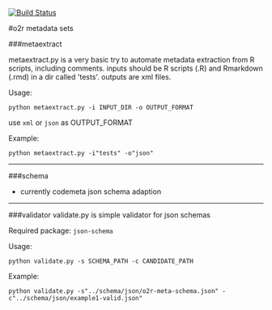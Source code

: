 [![Build Status](https://travis-ci.org/o2r-project/o2r-meta.svg?branch=master)](https://travis-ci.org/o2r-project/o2r-meta)

#o2r metadata sets

###metaextract

metaextract.py is a very basic try to automate metadata extraction from R scripts, including comments. inputs should be R scripts (.R) and Rmarkdown (.rmd) in a dir called 'tests'. outputs are xml files.

Usage:

    python metaextract.py -i INPUT_DIR -o OUTPUT_FORMAT

use ```xml``` or ```json``` as OUTPUT_FORMAT

Example:

    python metaextract.py -i"tests" -o"json"

---

###schema

+ currently codemeta json schema adaption

---

###validator
validate.py is simple validator for json schemas

Required package: ```json-schema```

Usage:

    python validate.py -s SCHEMA_PATH -c CANDIDATE_PATH

Example:

    python validate.py -s"../schema/json/o2r-meta-schema.json" -c"../schema/json/example1-valid.json"